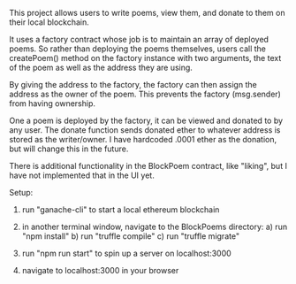 This project allows users to write poems, view them, and donate to them on their
local blockchain.

It uses a factory contract whose job is to maintain an array of deployed poems.
So rather than deploying the poems themselves, users call the createPoem() method
on the factory instance with two arguments, the text of the poem as well as the
address they are using.

By giving the address to the factory, the factory can then assign the address as the
owner of the poem. This prevents the factory (msg.sender) from having ownership.

One a poem is deployed by the factory, it can be viewed and donated to by
any user. The donate function sends donated ether to whatever address is stored
as the writer/owner. I have hardcoded .0001 ether as the donation, but will change
this in the future.

There is additional functionality in the BlockPoem contract, like "liking", but
I have not implemented that in the UI yet.

Setup:

1.  run "ganache-cli" to start a local ethereum blockchain

2.  in another terminal window, navigate to the BlockPoems directory:
    a) run "npm install"
    b) run "truffle compile"
    c) run "truffle migrate"

3.  run "npm run start" to spin up a server on localhost:3000

4.  navigate to localhost:3000 in your browser
